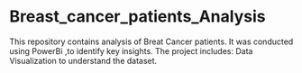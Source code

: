 # Breast_cancer_patients_Analysis
This repository contains analysis of Breat Cancer patients. It was conducted using PowerBi ,to identify key insights. The project includes:  Data Visualization to understand the dataset.
